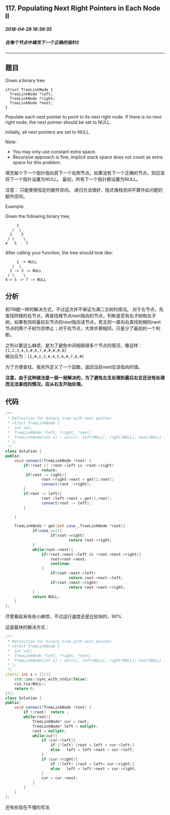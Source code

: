 ## 117. Populating Next Right Pointers in Each Node II
##### 2018-04-28 18:39:35
##### 在每个节点中填充下一个正确的指针2
***
## 题目
Given a binary tree
```
struct TreeLinkNode {
  TreeLinkNode *left;
  TreeLinkNode *right;
  TreeLinkNode *next;
}
```
Populate each next pointer to point to its next right node. If there is no next right node, the next pointer should be set to NULL.

Initially, all next pointers are set to NULL.

Note:
- You may only use constant extra space.
- Recursive approach is fine, implicit stack space does not count as extra space for this problem.

填充每个下一个指针指向其下一个右侧节点。如果没有下一个正确的节点，则应该将下一个指针设置为NULL。
最初，所有下一个指针都设置为NULL。

注意：
只能使用恒定的额外空间。
递归方法很好，隐式堆栈空间不算作此问题的额外空间。

Example:

Given the following binary tree,
```
     1
   /  \
  2    3
 / \    \
4   5    7
```
After calling your function, the tree should look like:
```
     1 -> NULL
   /  \
  2 -> 3 -> NULL
 / \    \
4-> 5 -> 7 -> NULL
```
## 分析
和116题一样的解决方式，不过这次并不保证为满二叉树的情况。
对于左节点，先查找同根的右节点，再查找根节点next指向的节点，判断是否有右子树和左子树，如果有则将最初左节点的next指向该节点，若无则一直向右查找到根的next节点的两个子树为空停止；对于右节点，大体步骤相同，只是少了最初的一个判断。

之所以要这么麻烦，是为了避免中间相隔很多个节点的情况，像这样：
``{1,2,3,4,5,#,6,7,#,#,#,#,8}``   
输出应为：``{1,#,2,3,#,4,5,6,#,7,8,#}``

为了方便查找，我另外定义了一个函数，返回当前next应该指向的值。

**注意，由于这种做法是一层一层解决的，为了避免左支处理到最后右支还没有处理而无法查找的情况，应从右支开始处理。**

## 代码
```cpp
/**
 * Definition for binary tree with next pointer.
 * struct TreeLinkNode {
 *  int val;
 *  TreeLinkNode *left, *right, *next;
 *  TreeLinkNode(int x) : val(x), left(NULL), right(NULL), next(NULL) {}
 * };
 */
class Solution {
public:
    void connect(TreeLinkNode *root) {
        if(!root || !root->left && !root->right)
                return;
         if(root -> right){
                root->right->next = get(2,root);
                connect(root ->right);
        }
        if(root -> left){
                root->left->next = get(1,root);
                connect(root -> left);
        }

    }

    TreeLinkNode * get(int case_,TreeLinkNode *root){
            if(case_==1){
                    if(root->right)
                            return root->right;
            }
            while(root->next){
                if(!root->next->left && !root->next->right){
                    root=root->next;
                    continue;
                }
                    if(root->next->left)
                            return root->next->left;
                    if(root->next->right)
                            return root->next->right;
            }
            return NULL;
    }
};
```
尽管看起来有些小麻烦，不过运行速度还是比较快的，90%

这是最快的解决方式：
```cpp
/**
 * Definition for binary tree with next pointer.
 * struct TreeLinkNode {
 *  int val;
 *  TreeLinkNode *left, *right, *next;
 *  TreeLinkNode(int x) : val(x), left(NULL), right(NULL), next(NULL) {}
 * };
 */
static int x = [](){
    std::ios::sync_with_stdio(false);
    cin.tie(NULL);
    return 0;
}();
class Solution {
public:
    void connect(TreeLinkNode *root) {
        if (!root)  return ;
        while(root){
            TreeLinkNode* cur = root;
            TreeLinkNode* left = nullptr;
            root = nullptr;
            while(cur){
                if (cur->left){
                    if (!left) {root = left = cur->left;}
                    else   left = left->next = cur->left;
                }
                if (cur->right){
                    if (!left) {root = left= cur->right;}
                    else   left = left->next = cur->right;
                }
                cur = cur->next;
            }
        }
    }
};
```
还有些现在不懂的写法
